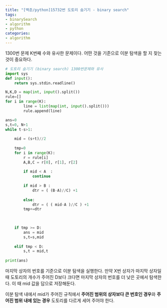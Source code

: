 ```yaml
---
title: "[백준/python]15732번 도토리 숨기기 - binary search"
tags:
- binarySearch
- algorithm
- python
categories:
- algorithm
---
```


1300번 문제 K번째 수와 유사한 문제이다. 어떤 것을 기준으로 이분 탐색을 할 지 찾는 것이 중요하다.

```python
# 도토리 숨기기 (binary search) 1300번문제와 유사
import sys
def input():
    return sys.stdin.readline()

N,K,D = map(int, input().split())
rule=[]
for i in range(K):
        line = list(map(int, input().split()))
        rule.append(line)

ans=0
s,t=0, N+1
while t-s>1:
    
    mid = (s+t)//2
    
    tmp=0
    for i in range(K):
        r = rule[i]
        A,B,C = r[0], r[1], r[2]
        
        if mid < A  : 
            continue
        
        if mid > B :
            dtr = ( (B-A)//C) +1
            
        else:
            dtr = ( ( mid-A )//C ) +1
        tmp+=dtr
    

        
    if tmp >= D:
        ans = mid
        s,t=s,mid
    
    elif tmp < D:
        s,t = mid,t
        
print(ans)
```

마지막 상자의 번호를 기준으로 이분 탐색을 실행한다. 만약 X번 상자가 마지막 상자일 때 도토리의 개수가 주어진 D보다 크다면 마지막 상자의 번호를 더 낮은 곳에서 탐색한다. 이 때 mid 값을 답으로 저장해둔다.

이분 탐색 내에서 mid가 주어진 규칙에서 **주어진 범위의 상자보다 큰 번호인 경우**와 **주어진 범위 내에 있는 경우** 도토리를 다르게 세어 주어야 한다.
